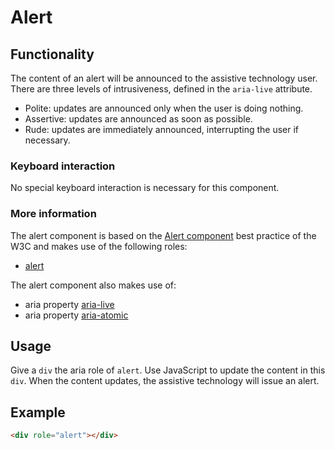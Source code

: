 # Alert

## Functionality

The content of an alert will be announced to the assistive technology user. There are three levels of intrusiveness, defined in the `aria-live` attribute.

- Polite: updates are announced only when the user is doing nothing.
- Assertive: updates are announced as soon as possible.
- Rude: updates are immediately announced, interrupting the user if necessary.

### Keyboard interaction

No special keyboard interaction is necessary for this component.

### More information

The alert component is based on the [Alert component](https://www.w3.org/TR/wai-aria-practices/#alert) best practice of the W3C and makes use of the following roles:

- [alert](https://www.w3.org/TR/wai-aria-1.1/#alert)

The alert component also makes use of:

- aria property [aria-live](https://www.w3.org/TR/wai-aria-1.1/#aria-live)
- aria property [aria-atomic](https://www.w3.org/TR/wai-aria-1.1/#aria-atomic)

## Usage

Give a `div` the aria role of `alert`. Use JavaScript to update the content in this `div`. When the content updates, the assistive technology will issue an alert.

## Example

```html
<div role="alert"></div>
```
